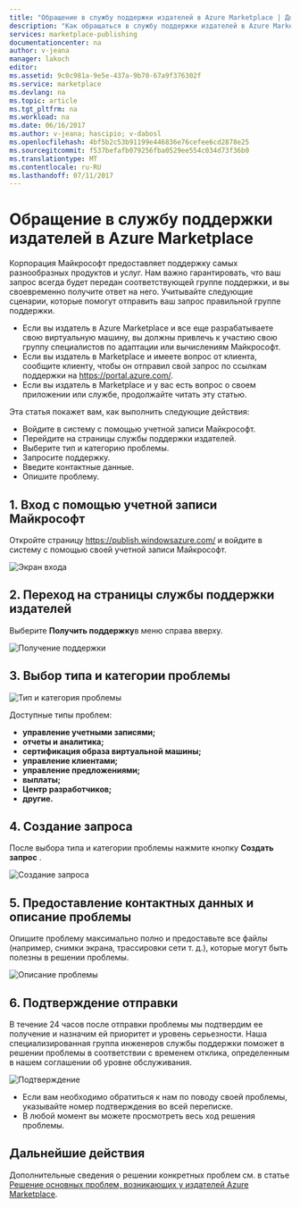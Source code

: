 ```yaml
---
title: "Обращение в службу поддержки издателей в Azure Marketplace | Документация Майкрософт"
description: "Как обращаться в службу поддержки издателей в Azure Marketplace и отправлять запросы."
services: marketplace-publishing
documentationcenter: na
author: v-jeana
manager: lakoch
editor: 
ms.assetid: 9c0c981a-9e5e-437a-9b70-67a9f376302f
ms.service: marketplace
ms.devlang: na
ms.topic: article
ms.tgt_pltfrm: na
ms.workload: na
ms.date: 06/16/2017
ms.author: v-jeana; hascipio; v-dabosl
ms.openlocfilehash: 4bf5b2c53b91199e446836e76cefee6cd2878e25
ms.sourcegitcommit: f537befafb079256fba0529ee554c034d73f36b0
ms.translationtype: MT
ms.contentlocale: ru-RU
ms.lasthandoff: 07/11/2017
---
```

# <a name="accessing-publisher-support-for-the-azure-marketplace"></a>Обращение в службу поддержки издателей в Azure Marketplace
Корпорация Майкрософт предоставляет поддержку самых разнообразных продуктов и услуг. Нам важно гарантировать, что ваш запрос всегда будет передан соответствующей группе поддержки, и вы своевременно получите ответ на него. Учитывайте следующие сценарии, которые помогут отправить ваш запрос правильной группе поддержки.

* Если вы издатель в Azure Marketplace и все еще разрабатываете свою виртуальную машину, вы должны привлечь к участию свою группу специалистов по адаптации или вычислениям Майкрософт.
* Если вы издатель в Marketplace и имеете вопрос от клиента, сообщите клиенту, чтобы он отправил свой запрос по ссылкам поддержки на https://portal.azure.com/.
* Если вы издатель в Marketplace и у вас есть вопрос о своем приложении или службе, продолжайте читать эту статью.

Эта статья покажет вам, как выполнить следующие действия:

* Войдите в систему с помощью учетной записи Майкрософт.
* Перейдите на страницы службы поддержки издателей.
* Выберите тип и категорию проблемы.
* Запросите поддержку.
* Введите контактные данные.
* Опишите проблему.

## <a name="1-sign-in-to-your-microsoft-account"></a>1. Вход с помощью учетной записи Майкрософт
Откройте страницу https://publish.windowsazure.com/ и войдите в систему с помощью своей учетной записи Майкрософт.

  ![Экран входа][1]

## <a name="2-navigate-to-the-publisher-support-pages"></a>2. Переход на страницы службы поддержки издателей
Выберите **Получить поддержку**в меню справа вверху.

  ![Получение поддержки][2]

## <a name="3-select-the-problem-type-and-category"></a>3. Выбор типа и категории проблемы
![Тип и категория проблемы][3]

Доступные типы проблем:

* **управление учетными записями;**
* **отчеты и аналитика;**
* **сертификация образа виртуальной машины;**
* **управление клиентами;**
* **управление предложениями;**
* **выплаты;**
* **Центр разработчиков;**
* **другие.**

## <a name="4-request-support"></a>4. Создание запроса
После выбора типа и категории проблемы нажмите кнопку **Создать запрос** .

![Создание запроса][4]

## <a name="5-provide-contact-information-and-describe-the-problem"></a>5. Предоставление контактных данных и описание проблемы
Опишите проблему максимально полно и предоставьте все файлы (например, снимки экрана, трассировки сети т. д.), которые могут быть полезны в решении проблемы.

![Описание проблемы][5]

## <a name="6-submission-confirmation"></a>6. Подтверждение отправки
В течение 24 часов после отправки проблемы мы подтвердим ее получение и назначим ей приоритет и уровень серьезности. Наша специализированная группа инженеров службы поддержки поможет в решении проблемы в соответствии с временем отклика, определенным в нашем соглашении об уровне обслуживания.

![Подтверждение][6]

* Если вам необходимо обратиться к нам по поводу своей проблемы, указывайте номер подтверждения во всей переписке.
* В любой момент вы можете просмотреть весь ход решения проблемы.

## <a name="next-steps"></a>Дальнейшие действия
Дополнительные сведения о решении конкретных проблем см. в статье [Решение основных проблем, возникающих у издателей Azure Marketplace](marketplace-publishing-support-common-issues.md).

[1]: ./media/marketplace-publishing-get-publisher-support/step1.png
[2]: ./media/marketplace-publishing-get-publisher-support/step2.png
[3]: ./media/marketplace-publishing-get-publisher-support/step3.png
[4]: ./media/marketplace-publishing-get-publisher-support/step4.png
[5]: ./media/marketplace-publishing-get-publisher-support/step5.png
[6]: ./media/marketplace-publishing-get-publisher-support/step6.png
